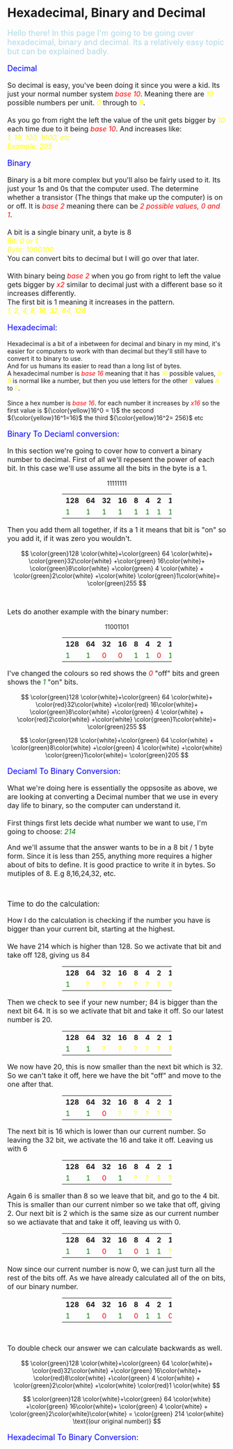 # Hexadecimal, Binary and Decimal

<script defer>
    // for Anki 2.1
    MathJax.Hub.Config({ TeX: { extensions: ["color.js"] }});
</script>
<script type="text/x-mathjax-config">
    MathJax.Hub.processSectionDelay = 0;
    MathJax.Hub.Config({
        TeX: { extensions: ["color.js"] },
        messageStyle: 'none',
        showProcessingMesSsages: false,
        tex2jax: {
            inlineMath: [ ['$','$'], ['\\(','\\)'] ],
            displayMath: [ ['$$','$$'], ['\\[','\\]'] ],
            processEscapes: true
        }
        });
</script>
<script type="text/javascript">
    (function () {
        if (typeof MathJax === "undefined") {
            var script = document.createElement('script');
            script.type = 'text/javascript';
            script.src = 'https://cdnjs.cloudflare.com/ajax/libs/mathjax/2.7.1/MathJax.js?config=TeX-MML-AM_CHTML';
            document.body.appendChild(script);
        }
    })();
</script>


<p style="font-size:18px;color:lightblue">
Hello there! In this page I'm going to be going over hexadecimal, binary and decimal. Its a relatively easy topic but can be explained badly.
</p>

<p style="font-size:18px;color:blue">
Decimal
</p>

<p style ="font-size:16px">
So decimal is easy, you've been doing it since you were a kid. Its just your normal number system<em style="color:Red"> base 10</em>. Meaning there are <em style="color:yellow">10</em> possible numbers per unit. <em style="color:yellow">0</em> through to<em style="color:yellow"> 9</em>.<br><br> As you go from right the left the value of the unit gets bigger by <em style="color:yellow">10</em> each time due to it being <em style="color:Red">base 10</em>. And increases like:<br><em style="color:yellow">1, 10, 100, 1000, etc <br>
Example: 205</em>
</p>

<p style="font-size:18px;color:blue">
Binary
</p>

<p style ="font-size:16px">
Binary is a bit more complex but you'll also be fairly used to it. Its just your 1s and 0s that the computer used. The determine whether a transistor (The things that make up the computer) is on or off. It is <em style="color:Red">base 2</em> meaning there can be <em style="color:Red">2 possible values, 0 and 1</em>.<br><br>
A bit is a single binary unit, a byte is 8<br>
<em style="color:yellow">Bit: 0 or 1<br>
Byte: 1000100<br></em>
You can convert bits to decimal but I will go over that later.<br><br>
With binary being <em style="color:Red">base 2</em> when you go from right to left the value gets bigger by <em style="color:Red">x2</em> similar to decimal just with a different base so it increases differently.<br>
The first bit is 1 meaning it increases in the pattern.<br><em style="color:yellow">
1, 2, 4, 8, 16, 32, 64, 128</em>
</p>

<p style="font-size:18px;color:blue">
Hexadecimal:
</p>

<p style="font-size:16px">

Hexadecimal is a bit of a inbetween for decimal and binary in my mind, it's easier for computers to work with than decimal but they'll still have to convert it to binary to use.<br>
And for us humans its easier to read than a long list of bytes.<br>
A hexadecimal number is <em style="color:Red">base 16</em> meaning that it has <em style="color:yellow">16</em> possible values,<em style="color:yellow"> 0-9</em> is normal like a number, but then you use letters for the other <em style="color:yellow">6</em> values <em style="color:yellow">A</em> to <em style="color:yellow">F</em>.<br><br>
Since a hex number is <em style="color:Red">base 16</em>. for each number it increases by<em style="color:Red"> x16</em> so the first value is  ${\color{yellow}16^0 = 1}$ the second ${\color{yellow}16^1=16}$ the third ${\color{yellow}16^2= 256}$ etc 
</p>

<p style="font-size:18px;color:blue">
Binary To Deciaml conversion:
</p>

<p style="font-size:16px">
In this section we're going to cover how to convert a binary number to decimal. First of all we'll repesent the power of each bit. In this case we'll use assume all the bits in the byte is a 1.</p>

$$ 1 1 1 1 1 1 1 1 $$

<table class="center" style="width:50%;margin-left:auto;margin-right:auto">
    <tr> 
        <th>128</th>
        <th>64</th>
        <th>32</th>
        <th>16</th>
        <th>8</th>
        <th>4</th>
        <th>2</th>
        <th>1</th>
    </tr>
    <tr style="color:green">
        <td>1</td>
        <td>1</td>
        <td>1</td>
        <td>1</td>
        <td>1</td>
        <td>1</td>
        <td>1</td>
        <td>1</td>
    </tr>
</table>


<p style="font-size:16px">
Then you add them all together, if its a 1 it means that bit is "on" so you add it, if it was zero you wouldn't.
</p>

$$ 
\color{green}128 \color{white}+\color{green} 64 \color{white}+ \color{green}32\color{white} +\color{green} 16\color{white}+ \color{green}8\color{white} +\color{green} 4 \color{white} + \color{green}2\color{white} +\color{white} \color{green}1\color{white}= \color{green}255
$$

<br>
<p style ="font-size:16px">
Lets do another example with the binary number:
</p>

$$ 1 1 0 0 1 1 0 1 $$

<table class="center" style="width:50%;margin-left:auto;margin-right:auto">
    <tr> 
        <th>128</th>
        <th>64</th>
        <th>32</th>
        <th>16</th>
        <th>8</th>
        <th>4</th>
        <th>2</th>
        <th>1</th>
    </tr>
    <tr>
        <td style="color:green">1</td>
        <td style="color:green">1</td>
        <td  style="color:red">0</td>
        <td style="color:red">0</td>
        <td style="color:green">1</td>
        <td style="color:green">1</td>
        <td style="color:red">0</td>
        <td style="color:green">1</td>
    </tr>
</table>

<p style ="font-size:16px">
I've changed the colours so red shows the <em style="color:Red">0</em> "off" bits and green shows the <em style="color:green">1</em> "on"  bits.
</p>

$$ 
\color{green}128 \color{white}+\color{green} 64 \color{white}+ \color{red}32\color{white} +\color{red} 16\color{white}+ \color{green}8\color{white} +\color{green} 4 \color{white} + \color{red}2\color{white} +\color{white} \color{green}1\color{white}= \color{green}255
$$

$$ 
\color{green}128 \color{white}+\color{green} 64 \color{white} + \color{green}8\color{white} +\color{green} 4 \color{white} +\color{white} \color{green}1\color{white}= \color{green}205
$$

<p style="font-size:18px;color:blue">
Deciaml To Binary Conversion:
</p>

<p style="font-size:16px">
What we're doing here is essentially the oppsosite as above, we are looking at converting a Decimal number that we use in every day life to binary, so the computer can understand it.<br><br>
First things first lets decide what number we want to use, I'm going to choose: <em style="color:green">214</em></p>

<p style="font-size:16px">
And we'll assume  that the answer wants to be in a 8 bit / 1 byte form. Since it is less than 255, anything more requires a higher about of bits to define. It is good practice to write it in bytes. So mutiples of 8. E.g 8,16,24,32, etc.
</p>
<br>
<p style="font-size:17px">
Time to do the calculation:</p>

<p style="font-size:16px">
How I do the calculation is checking if the number you have is bigger than your current bit, starting at the highest.<br><br>
We have 214 which is higher than 128. So we activate that bit and take off 128, giving us 84</p>

<table class="center" style="width:50%;margin-left:auto;margin-right:auto">
    <tr> 
        <th>128</th>
        <th>64</th>
        <th>32</th>
        <th>16</th>
        <th>8</th>
        <th>4</th>
        <th>2</th>
        <th>1</th>
    </tr>
    <tr>
        <td style="color:green">1</td>
        <td style="color:yellow">?</td>
        <td style="color:yellow">?</td>
        <td style="color:yellow">?</td>
        <td style="color:yellow">?</td>
        <td style="color:yellow">?</td>
        <td style="color:yellow">?</td>
        <td style="color:yellow">?</td>
    </tr>
</table>

<p style="font-size:16px">
Then we check to see if your new number; 84 is bigger than the next bit 64. It is so we activate that bit and take it off. So our latest number is 20.
</p>

<table class="center" style="width:50%;margin-left:auto;margin-right:auto">
    <tr> 
        <th>128</th>
        <th>64</th>
        <th>32</th>
        <th>16</th>
        <th>8</th>
        <th>4</th>
        <th>2</th>
        <th>1</th>
    </tr>
    <tr>
        <td style="color:green">1</td>
        <td style="color:green">1</td>
        <td style="color:yellow">?</td>
        <td style="color:yellow">?</td>
        <td style="color:yellow">?</td>
        <td style="color:yellow">?</td>
        <td style="color:yellow">?</td>
        <td style="color:yellow">?</td>
    </tr>
</table>

<p style="font-size:16px">
We now have 20, this is now smaller than the next bit which is 32. So we can't take it off, here we have the bit "off" and move to the one after that.
</p>

<table class="center" style="width:50%;margin-left:auto;margin-right:auto">
    <tr> 
        <th>128</th>
        <th>64</th>
        <th>32</th>
        <th>16</th>
        <th>8</th>
        <th>4</th>
        <th>2</th>
        <th>1</th>
    </tr>
    <tr>
        <td style="color:green">1</td>
        <td style="color:green">1</td>
        <td  style="color:red">0</td>
        <td style="color:yellow">?</td>
        <td style="color:yellow">?</td>
        <td style="color:yellow">?</td>
        <td style="color:yellow">?</td>
        <td style="color:yellow">?</td>
    </tr>
</table>

<p style="font-size:16px">
The next bit is 16 which is lower than our current number. So leaving the 32 bit, we activate the 16 and take it off. Leaving us with 6
</p>

<table class="center" style="width:50%;margin-left:auto;margin-right:auto">
    <tr> 
        <th>128</th>
        <th>64</th>
        <th>32</th>
        <th>16</th>
        <th>8</th>
        <th>4</th>
        <th>2</th>
        <th>1</th>
    </tr>
    <tr>
        <td style="color:green">1</td>
        <td style="color:green">1</td>
        <td style="color:red">0</td>
        <td style="color:green">1</td>
        <td style="color:yellow">?</td>
        <td style="color:yellow">?</td>
        <td style="color:yellow">?</td>
        <td style="color:yellow">?</td>
    </tr>
</table>

<p style="font-size:16px">
Again 6 is smaller than 8 so we leave that bit, and go to the 4 bit. This is smaller than our current nimber so we take that off, giving 2. Our next bit is 2 which is the same size as our current number so we actiavate that and take it off, leaving us with 0.
</p>

<table class="center" style="width:50%;margin-left:auto;margin-right:auto">
    <tr> 
        <th>128</th>
        <th>64</th>
        <th>32</th>
        <th>16</th>
        <th>8</th>
        <th>4</th>
        <th>2</th>
        <th>1</th>
    </tr>
    <tr>
        <td style="color:green">1</td>
        <td style="color:green">1</td>
        <td  style="color:red">0</td>
        <td style="color:green">1</td>
        <td style="color:red">0</td>
        <td style="color:green">1</td>
        <td style="color:green">1</td>
        <td style="color:yellow">?</td>
    </tr>
</table>

<p style="font-size:16px">
Now since our current number is now 0, we can just turn all the rest of the bits off. As we have already calculated all of the on bits, of our binary number.
</p>

<table class="center" style="width:50%;margin-left:auto;margin-right:auto">
    <tr> 
        <th>128</th>
        <th>64</th>
        <th>32</th>
        <th>16</th>
        <th>8</th>
        <th>4</th>
        <th>2</th>
        <th>1</th>
    </tr>
    <tr>
        <td style="color:green">1</td>
        <td style="color:green">1</td>
        <td  style="color:red">0</td>
        <td style="color:green">1</td>
        <td style="color:red">0</td>
        <td style="color:green">1</td>
        <td style="color:green">1</td>
        <td style="color:red">0</td>
    </tr>
</table>
<br>
<p style="font-size:16px">
To double check our answer we can calculate backwards as well.
</p>

$$ 
\color{green}128 \color{white}+\color{green} 64 \color{white}+ \color{red}32\color{white} +\color{green} 16\color{white}+ \color{red}8\color{white} +\color{green} 4 \color{white} + \color{green}2\color{white} +\color{white} \color{red}1 \color{white}
$$

$$ 
\color{green}128 \color{white}+\color{green} 64 \color{white} +\color{green} 16\color{white}+ \color{green} 4 \color{white} + \color{green}2\color{white}\color{white} = \color{green} 214 \color{white} \text{(our original number)}
$$

<p style="font-size:18px;color:blue">
Hexadecimal To Binary Conversion:
</p>